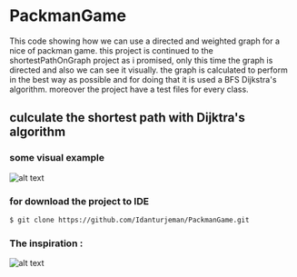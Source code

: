 # PackmanGame

This code showing how we can use a directed and weighted graph for a nice of packman game.
this project is continued to the shortestPathOnGraph project as i promised, 
only this time the graph is directed and also we can see it visually.
the graph is calculated to perform in the best way as possible and for doing that it is used a BFS Dijkstra's algorithm.
moreover the project have a test files for every class.

## culculate the shortest path with Dijktra's algorithm
### some visual example
![alt text](https://www.mathcs.emory.edu/~cheung/Courses/171/Syllabus/11-Graph/FIGS/Dijkstra/weight01.gif)

### for download the project to IDE
```sh
$ git clone https://github.com/Idanturjeman/PackmanGame.git

```
### The inspiration :
![alt text](https://fiverr-res.cloudinary.com/images/t_main1,q_auto,f_auto,q_auto,f_auto/gigs/1689558/original/Imagem28/put-your-face-in-a-game-like-pacman.jpg)
